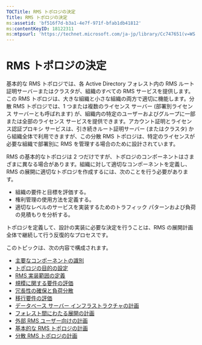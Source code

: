 ```yaml
---
TOCTitle: RMS トポロジの決定
Title: RMS トポロジの決定
ms:assetid: 'bf516f7d-b3a1-4e7f-971f-bfab1db41812'
ms:contentKeyID: 18122311
ms:mtpsurl: 'https://technet.microsoft.com/ja-jp/library/Cc747651(v=WS.10)'
---
```


RMS トポロジの決定
==================

基本的な RMS トポロジでは、各 Active Directory フォレスト内の RMS ルート証明サーバーまたはクラスタが、組織のすべての RMS サービスを提供します。この RMS トポロジは、大きな組織と小さな組織の両方で適切に機能します。分散 RMS トポロジでは、1 つまたは複数のライセンス サーバー (部署別ライセンス サーバーとも呼ばれます) が、組織内の特定のユーザーおよびグループに一部または全部のライセンス サービスを提供できます。アカウント証明とライセンス認証プロキシ サービスは、引き続きルート証明サーバー (またはクラスタ) から組織全体で利用できますが、この分散 RMS トポロジは、特定のライセンスが必要な組織で部署別に RMS を管理する場合のために設計されています。

RMS の基本的なトポロジは 2 つだけですが、トポロジのコンポーネントはさまざまに異なる場合があります。組織に対して適切なコンポーネントを定義し、RMS の展開に適切なトポロジを作成するには、次のことを行う必要があります。

-   組織の要件と目標を評価する。
-   権利管理の使用方法を定義する。
-   適切なレベルのサービスを実装するためのトラフィック パターンおよび負荷の見積もりを分析する。

トポロジを定義して、設計の実装に必要な決定を行うことは、RMS の展開計画全体で継続して行う反復的なプロセスです。

このトピックは、次の内容で構成されます。

-   [主要なコンポーネントの識別](https://technet.microsoft.com/c9ec225b-0e51-42f5-aff6-0aecb62e3b27)
-   [トポロジの目的の設定](https://technet.microsoft.com/8275a04d-3e5b-40b0-be9d-2f31b7aeca6b)
-   [RMS 実装範囲の定義](https://technet.microsoft.com/4b5fe1be-643e-47c4-bf9b-50d1e97108fb)
-   [規模に関する要件の評価](https://technet.microsoft.com/89f0138c-946d-47d7-a286-041d4d9606a8)
-   [冗長性の確保と負荷分散](https://technet.microsoft.com/162d547c-78a7-4848-b43e-58e481832af2)
-   [移行要件の評価](https://technet.microsoft.com/cec07f45-dc52-4004-860b-5cc33e5fc209)
-   [データベース サーバー インフラストラクチャの計画](https://technet.microsoft.com/b12354bd-3143-4d1f-b5aa-450c4550653c)
-   [フォレスト間にわたる展開の計画](https://technet.microsoft.com/2dfb40b7-95b1-4362-b32e-72867544b705)
-   [外部 RMS ユーザー向けの計画](https://technet.microsoft.com/107e1338-4dcf-4ed5-a49d-e875cc883db1)
-   [基本的な RMS トポロジの計画](https://technet.microsoft.com/fec3201e-201f-4faf-910e-fa44132af83d)
-   [分散 RMS トポロジの計画](https://technet.microsoft.com/8773a1e0-6ac3-41f5-9866-5890cef08d04)

